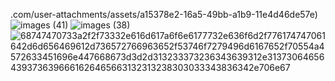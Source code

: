
.com/user-attachments/assets/a15378e2-16a5-49bb-a1b9-11e4d46de57e)
![images (41)](https://github.com/user-attachments/assets/944c52a6-2e6e-4040-a69f-9725c0d2ee9f)
![images (38)](https://github.com/user-attachments/assets/b565e8c6-42e4-4822-a000-db07e0b64f72)
![68747470733a2f2f73332e616d617a6f6e6177732e636f6d2f776174747061642d6d656469612d736572766963652f53746f7279496d6167652f70554a4572633451696e447668673d3d2d313233373236343639312e313730646564393736396661626465663132313238303033343836342e706e67](https://github.com/user-attachments/assets/b3ab8e58-694c-419b-8961-ea319a53316e)
